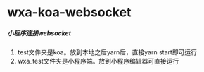 # wxa-koa-websocket
##### 小程序连接websocket  
1.  test文件夹是koa。放到本地之后yarn后，直接yarn start即可运行  
2.  wxa_test文件夹是小程序端。放到小程序编辑器可直接运行  
